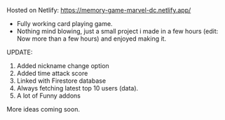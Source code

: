 Hosted on Netlify: https://memory-game-marvel-dc.netlify.app/

- Fully working card playing game.
- Nothing mind blowing, just a small project i made in a few hours (edit: Now more than a few hours) and enjoyed making it.

UPDATE:
1) Added nickname change option 
2) Added time attack score 
3) Linked with Firestore database 
4) Always fetching latest top 10 users (data).
5) A lot of  Funny addons

More ideas coming soon.
